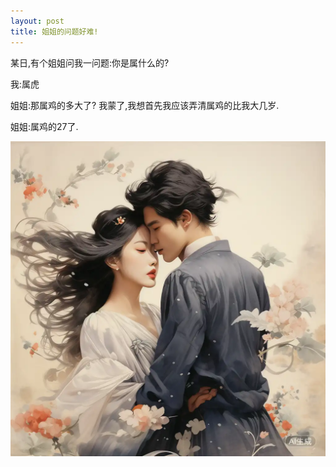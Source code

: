 ```yaml
---
layout: post
title: 姐姐的问题好难!
---
```


某日,有个姐姐问我一问题:你是属什么的?

我:属虎

姐姐:那属鸡的多大了? 我蒙了,我想首先我应该弄清属鸡的比我大几岁.

姐姐:属鸡的27了. 

![love](https://raw.githubusercontent.com/huijingfei/Blog_Gitalk/main/Images/love.webp)
